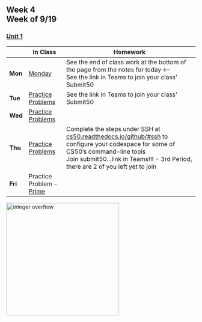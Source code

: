 <meta http-equiv="refresh" content="300"/>

## Week 4<br>Week of 9/19 

### [Unit 1](/apcsp/curriculum/1)  

  |       |In Class               |Homework   |
  |-------|---------              |---------  |
  |**Mon**|[Monday](/apcsp/plans/9-19-22) |See the end of class work at the bottom of the page from the notes for today <--<br>See the link in Teams to join your class' Submit50 |
  |**Tue**|[Practice Problems](https://cs50.harvard.edu/ap/2023/problems/1/) |See the link in Teams to join your class' Submit50 |
  |**Wed**|[Practice Problems](https://cs50.harvard.edu/ap/2023/problems/1/) | |
  |**Thu**|[Practice Problems](https://cs50.harvard.edu/ap/2023/problems/1/) |Complete the steps under SSH at [cs50.readthedocs.io/github/#ssh](https://cs50.readthedocs.io/github/#ssh) to configure your codespace for some of CS50’s command-line tools<br>Join submit50...link in Teams!!! - 3rd Period, there are 2 of you left yet to join |
  |**Fri**|Practice Problem - [Prime](https://cs50.harvard.edu/ap/2023/problems/1/prime/) | |

<img src="https://news.mit.edu/sites/default/files/download/201503/MIT-Integer-Over-01-press.jpg" alt="integer overflow" height="300">

